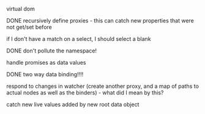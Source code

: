 virtual dom

DONE recursively define proxies - this can catch new properties that were not get/set before

if I don't have a match on a select, I should select a blank

DONE don't pollute the namespace!

handle promises as data values

DONE two way data binding!!!!

respond to changes in watcher (create another proxy, and a map of paths to actual nodes as well as the binders) - what did I mean by this?

catch new live values added by new root data object